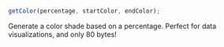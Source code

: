```js

getColor(percentage, startColor, endColor);

```
Generate a color shade based on a percentage. Perfect for data visualizations, and only 80 bytes!
